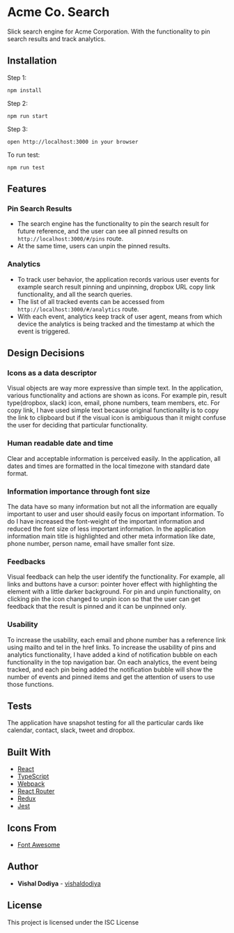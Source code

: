 # Acme Co. Search
Slick search engine for Acme Corporation. With the functionality to pin search results and track analytics.

## Installation

Step 1:
```
npm install
```

Step 2:
```
npm run start
```

Step 3:
```
open http://localhost:3000 in your browser
```

To run test:
```
npm run test
```

## Features

### Pin Search Results
* The search engine has the functionality to pin the search result for future reference, and the user can see all pinned results on `http://localhost:3000/#/pins` route.
* At the same time, users can unpin the pinned results.

### Analytics
* To track user behavior, the application records various user events for example search result pinning and unpinning, dropbox URL copy link functionality, and all the search queries.
* The list of all tracked events can be accessed from `http://localhost:3000/#/analytics` route.
* With each event, analytics keep track of user agent, means from which device the analytics is being tracked and the timestamp at which the event is triggered.

## Design Decisions

### Icons as a data descriptor
Visual objects are way more expressive than simple text. In the application, various functionality and actions are shown as icons. For example pin, result type(dropbox, slack) icon, email, phone numbers, team members, etc. For copy link, I have used simple text because original functionality is to copy the link to clipboard but if the visual icon is ambiguous than it might confuse the user for deciding that particular functionality.

### Human readable date and time
Clear and acceptable information is perceived easily. In the application, all dates and times are formatted in the local timezone with standard date format.

### Information importance through font size
The data have so many information but not all the information are equally important to user and user should easily focus on important information. To do I have increased the font-weight of the important information and reduced the font size of less important information. In the application information main title is highlighted and other meta information like date, phone number, person name, email have smaller font size.

### Feedbacks
Visual feedback can help the user identify the functionality. For example, all links and buttons have a cursor: pointer hover effect with highlighting the element with a little darker background. For pin and unpin functionality, on clicking pin the icon changed to unpin icon so that the user can get feedback that the result is pinned and it can be unpinned only.

### Usability
To increase the usability, each email and phone number has a reference link using mailto and tel in the href links. To increase the usability of pins and analytics functionality, I have added a kind of notification bubble on each functionality in the top navigation bar. On each analytics, the event being tracked, and each pin being added the notification bubble will show the number of events and pinned items and get the attention of users to use those functions.

## Tests
The application have snapshot testing for all the particular cards like calendar, contact, slack, tweet and dropbox.

## Built With
* [React](https://reactjs.org/)
* [TypeScript](https://www.typescriptlang.org/)
* [Webpack](https://webpack.js.org/)
* [React Router](https://reactrouter.com/)
* [Redux](https://redux.js.org/)
* [Jest](https://jestjs.io/)

## Icons From
* [Font Awesome](https://fontawesome.com/)

## Author

* **Vishal Dodiya** - [vishaldodiya](https://github.com/vishaldodiya)

## License

This project is licensed under the ISC License
